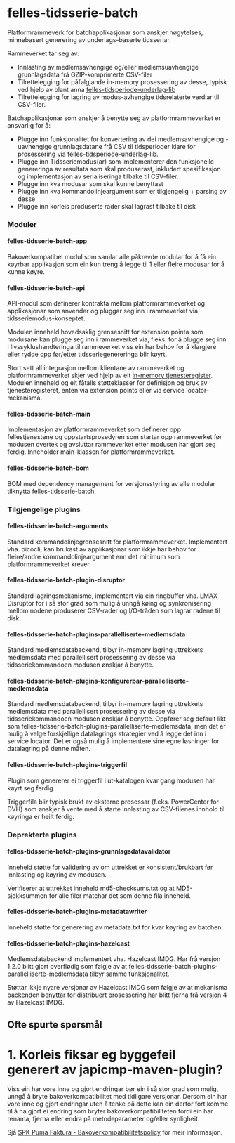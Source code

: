 # felles-tidsserie-batch

Platformrammeverk for batchapplikasjonar som ønskjer høgytelses, minnebasert generering av underlags-baserte tidsseriar.

Rammeverket tar seg av:
* Innlasting av medlemsavhengige og/eller medlemsuavhengige grunnlagsdata frå GZIP-komprimerte CSV-filer
* Tilrettelegging for påfølgjande in-memory prosessering av desse, typisk ved hjelp av blant anna [felles-tidsperiode-underlag-lib](http://git.spk.no/projects/FELLESJAVA/repos/felles-tidsperiode-underlag-lib)
* Tilrettelegging for lagring av modus-avhengige tidsrelaterte verdiar til CSV-filer.

Batchapplikasjonar som ønskjer å benytte seg av platformrammeverket er ansvarlig for å:
* Plugge inn funksjonalitet for konvertering av dei medlemsavhengige og -uavhengige grunnlagsdatane frå CSV til tidsperioder klare for prosessering via felles-tidsperiode-underlag-lib.
* Plugge inn Tidsseriemodus(ar) som implementerer den funksjonelle genereringa av resultata som skal produserast, inkludert spesifikasjon og implementasjon av serialiseringa tilbake til CSV-filer.
* Plugge inn kva modusar som skal kunne benyttast
* Plugge inn kva kommandolinjeargument som er tilgjengelig + parsing av desse
* Plugge inn korleis produserte rader skal lagrast tilbake til disk

### Moduler

#### felles-tidsserie-batch-app

Bakoverkompatibel modul som samlar alle påkrevde modular for å få ein køyrbar applikasjon som ein kun treng å legge til 1 eller fleire modusar for å kunne køyre.

#### felles-tidsserie-batch-api

API-modul som definerer kontrakta mellom platformrammeverket og applikasjonar som anvender og pluggar seg inn i rammeverket via tidsseriemodus-konseptet.

Modulen inneheld hovedsaklig grensesnitt for extension pointa som modusane kan plugge seg inn i rammeverket via, f.eks. for å plugge seg inn i livssyklushandteringa til rammeverket viss ein har behov for å klargjere eller rydde opp før/etter tidsseriegenereringa blir køyrt.

Stort sett all integrasjon mellom klientane av rammeverket og platformrammeverket skjer ved hjelp av eit [in-memory tjenesteregister](http://git.spk.no/projects/FF/repos/faktura-tjenesteregister-lib). Modulen inneheld og eit fåtalls støtteklasser for definisjon og bruk av tjenesteregisteret, enten via extension points eller via service locator-mekanisma.

#### felles-tidsserie-batch-main

Implementasjon av platformrammeverket som definerer opp fellestjenestene og oppstartsprosedyren som startar opp rammeverket før modusen overtek og avsluttar rammeverket etter modusen har gjort seg ferdig.
Inneholder main-klassen for platformrammeverket.

#### felles-tidsserie-batch-bom

BOM med dependency management for versjonsstyring av alle modular tilknytta felles-tidsserie-batch.

### Tilgjengelige plugins

#### felles-tidsserie-batch-arguments

Standard kommandolinjegrensesnitt for platformrammeverket. Implementert vha. picocli, kan brukast av applikasjonar som ikkje har behov for fleire/andre kommandolinjeargument enn det minimum som platformrammeverket krever.

#### felles-tidsserie-batch-plugin-disruptor

Standard lagringsmekanisme, implementert via ein ringbuffer vha. LMAX Disruptor for i så stor grad som mulig å unngå køing og synkronisering mellom nodene produserer CSV-rader og I/O-tråden som lagrar radene til disk.

#### felles-tidsserie-batch-plugins-parallelliserte-medlemsdata

Standard medlemsdatabackend, tilbyr in-memory lagring uttrekkets medlemsdata med parallellisert prosessering av desse via tidsseriekommandoen modusen ønskjar å benytte.

#### felles-tidsserie-batch-plugins-konfigurerbar-parallelliserte-medlemsdata

Standard medlemsdatabackend, tilbyr in-memory lagring uttrekkets medlemsdata med parallellisert prosessering av desse via tidsseriekommandoen modusen ønskjar å benytte.
Oppfører seg default likt som felles-tidsserie-batch-plugins-parallelliserte-medlemsdata, men det er mulig å velge forskjellige datalagrings strategier ved å legge det inn i service locator.
Det er også mulig å implementere sine egne løsninger for datalagring på denne måten.

#### felles-tidsserie-batch-plugins-triggerfil

Plugin som genererer ei triggerfil i ut-katalogen kvar gang modusen har køyrt seg ferdig.

Triggerfila blir typisk brukt av eksterne prosessar (f.eks. PowerCenter for DVH) som ønskjer å vente med å starte innlasting av CSV-filenes innhold til køyringa er heilt ferdig.

### Deprekterte plugins

#### felles-tidsserie-batch-plugins-grunnlagsdatavalidator

Inneheld støtte for validering av om uttrekket er konsistent/brukbart før innlasting og køyring av modusen.

Verifiserer at uttrekket inneheld md5-checksums.txt og at MD5-sjekksummen for alle filer matchar det som denne fila inneheld.

#### felles-tidsserie-batch-plugins-metadatawriter

Inneheld støtte for generering av metadata.txt for kvar køyring av batchen.

#### felles-tidsserie-batch-plugins-hazelcast

Medlemsdatabackend implementert vha. Hazelcast IMDG. Har frå versjon 1.2.0 blitt gjort overflødig som følgje av at
felles-tidsserie-batch-plugins-parallelliserte-medlemsdata tilbyr samme funksjonalitet.

Støttar ikkje nyare versjonar av Hazelcast IMDG som følgje av at mekanisma backenden benyttar for distribuert prosessering
har blitt fjerna frå versjon 4 av Hazelcast IMDG.


## Ofte spurte spørsmål

# 1. Korleis fiksar eg byggefeil generert av japicmp-maven-plugin?

Viss ein har vore inne og gjort endringar bør ein i så stor grad som mulig, unngå å bryte bakoverkompatibilitet med tidligare versjonar. Dersom ein har vore inne og gjort endringar uten å tenke på dette kan ein derfor fort komme til å ha gjort ei endring som bryter bakoverkompatibiliteten fordi ein har renama, fjerna eller endra på metodeparameter og/eller synligheit.

Sjå [SPK Puma Faktura - Bakoverkompatibilitetspolicy](http://wiki/confluence/display/dok/SPK+Puma+Faktura+-+Bakoverkompatibilitetspolicy) for meir informasjon.
